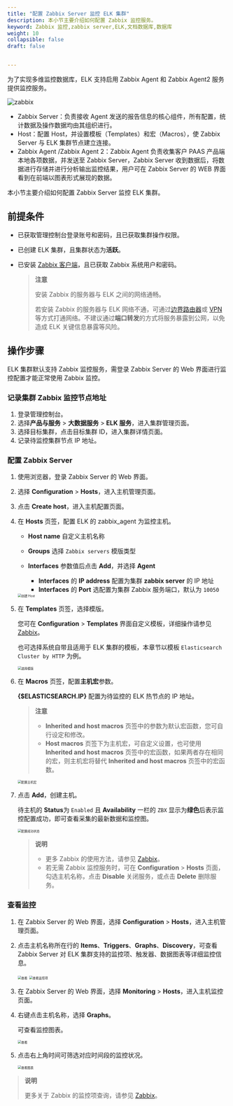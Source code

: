 ```yaml
---
title: "配置 Zabbix Server 监控 ELK 集群"
description: 本小节主要介绍如何配置 Zabbix 监控服务。 
keyword: Zabbix 监控,zabbix server,ELK,文档数据库,数据库
weight: 10
collapsible: false
draft: false


---
```


为了实现多维监控数据库，ELK 支持启用 Zabbix Agent 和 Zabbix Agent2 服务提供监控服务。

<img src="../../_images/zabbix_arh1.png" alt="zabbix" style="zoom:100%;" />

* Zabbix Server：负责接收 Agent 发送的报告信息的核心组件，所有配置，统计数据及操作数据均由其组织进行。
* Host：配置 Host，并设置模板（Templates）和宏（Macros），使 Zabbix Server 与 ELK 集群节点建立连接。
* Zabbix Agent /Zabbix Agent 2：Zabbix Agent 负责收集客户 PAAS 产品端本地各项数据，并发送至 Zabbix Server，Zabbix Server 收到数据后，将数据进行存储并进行分析输出监控结果，用户可在 Zabbix Server 的 WEB 界面看到在前端以图表形式展现的数据。 

本小节主要介绍如何配置 Zabbix Server 监控 ELK 集群。

## 前提条件

- 已获取管理控制台登录账号和密码，且已获取集群操作权限。

- 已创建 ELK 集群，且集群状态为**活跃**。

- 已安装 [Zabbix 客户端](https://www.zabbix.com/cn/download)，且已获取 Zabbix 系统用户和密码。

  > **注意**
  >
  > 安装 Zabbix 的服务器与 ELK 之间的网络通畅。
  >
  > 若安装 Zabbix 的服务器与 ELK 网络不通，可通过[边界路由器](/network/border_router/)或 [VPN](/network/vpc/manual/vpn/) 等方式打通网络。不建议通过**端口转发**的方式将服务暴露到公网，以免造成 ELK 关键信息暴露等风险。

## 操作步骤

ELK 集群默认支持 Zabbix 监控服务，需登录 Zabbix Server 的 Web 界面进行监控配置才能正常使用 Zabbix 监控。

###  记录集群 Zabbix 监控节点地址

1. 登录管理控制台。
2. 选择**产品与服务** > **大数据服务** > **ELK 服务**，进入集群管理页面。
3. 选择目标集群，点击目标集群 ID，进入集群详情页面。  
4. 记录待监控集群节点 IP 地址。

### 配置 Zabbix Server

1. 使用浏览器，登录 Zabbix Server 的 Web 界面。

2. 选择 **Configuration** > **Hosts**，进入主机管理页面。

3. 点击 **Create host**，进入主机配置页面。

4. 在 **Hosts** 页签，配置 ELK 的 zabbix_agent 为监控主机。

   * **Host name** 自定义主机名称

   * **Groups** 选择 `Zabbix servers` 模版类型
   * **Interfaces** 参数值后点击 **Add**，并选择 **Agent**
     * **Interfaces** 的 **IP address** 配置为集群 **zabbix server** 的 IP 地址
     * **Interfaces** 的 **Port** 选配置为集群 Zabbix 服务端口，默认为 `10050`

   <img src="../../_images/zabbix_create_host1.png" alt="创建 Host" style="zoom:50%;" />

5. 在 **Templates** 页签，选择模版。

   您可在 **Configuration** > **Templates** 界面自定义模板，详细操作请参见 [Zabbix](https://www.zabbix.com/documentation/5.4/zh)。

   也可选择系统自带且适用于 ELK 集群的模板，本章节以模板 `Elasticsearch Cluster by HTTP` 为例。

   <img src="../../_images/zabbix_temp1.png" alt="选择模版" style="zoom:50%;" />

6. 在 **Macros** 页签，配置**主机宏**参数。

   **{$ELASTICSEARCH.IP}** 配置为待监控的 ELK 热节点的 IP 地址。

   >**注意**
   >
   >* **Inherited and host macros** 页签中的参数为默认宏函数，您可自行设定和修改。
   >* **Host macros** 页签下为主机宏，可自定义设置，也可使用 **Inherited and host macros** 页签中的宏函数，如果两者存在相同的宏，则主机宏将替代 **Inherited and host macros** 页签中的宏函数。

   <img src="../../_images/zabbix_modify_para1.png" alt="配置主机宏" style="zoom:50%;" />

7. 点击 **Add**，创建主机。

   待主机的 **Status**为 `Enabled` 且 **Availability** 一栏的 `ZBX` 显示为**绿色**后表示监控配置成功，即可查看采集的最新数据和监控图。

   <img src="../../_images/zabbix_status.png" alt="配置成功状态" style="zoom:50%;" />

   > **说明**
   >
   > * 更多 Zabbix 的使用方法，请参见 [Zabbix](https://www.zabbix.com/documentation/5.4/zh)。
   > * 若无需 Zabbix 监控服务时，可在 **Configuration** > **Hosts** 页面，勾选主机名称，点击 **Disable** 关闭服务，或点击 **Delete** 删除服务。

### 查看监控

1. 在 Zabbix Server 的 Web 界面，选择 **Configuration** > **Hosts**，进入主机管理页面。

2. 点击主机名称所在行的 **Items**、**Triggers**、**Graphs**、**Discovery**，可查看 Zabbix Server 对 ELK 集群支持的监控项、触发器、数据图表等详细监控信息。

   <img src="../../_images/zabbix_items1.png" alt="查看" style="zoom:50%;" />

   <img src="../../_images/zabbix_items.png" alt="查看监控项" style="zoom:50%;" />

3. 在 Zabbix Server 的 Web 界面，选择 **Monitoring** > **Hosts**，进入主机监控页面。

4. 右键点击主机名称，选择 **Graphs**。

   可查看监控图表。

   <img src="../../_images/zabbix_graphs.png" alt="查看" style="zoom:50%;" />

5. 点击右上角时间可筛选对应时间段的监控状况。

   <img src="../../_images/zabbix_graphs1.png" alt="查看图表" style="zoom:50%;" />

>**说明**
>
>更多关于 Zabbix 的监控项查询，请参见 [Zabbix](https://www.zabbix.com/documentation/5.4/zh)。
